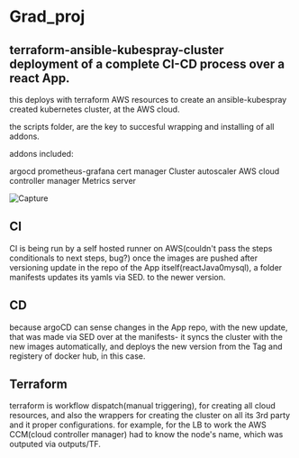# Grad_proj
terraform-ansible-kubespray-cluster deployment of a complete CI-CD process over a react App.
----------------------------------------------------------------------------------------------

this deploys with terraform AWS resources  to create an ansible-kubespray created kubernetes cluster, at the AWS cloud.


the scripts folder, are the key to succesful wrapping and installing of all addons.


addons included:

argocd
prometheus-grafana
cert manager
Cluster autoscaler
AWS cloud controller manager
Metrics server

![Capture](https://github.com/meditator3/Grad_proj/assets/22438413/0ae04b26-bf49-45d9-981c-a82b302cf2a3)


CI
---
CI is being run by a self hosted runner on AWS(couldn't pass the steps conditionals to next steps, bug?)
once the images are pushed after versioning update in the repo of the App itself(reactJava0mysql), 
a folder manifests updates its yamls via SED. to the newer version. 


CD
--
because argoCD can sense changes in the App repo, with the new update, that was made via SED over at the manifests-
it syncs the cluster with the new images automatically, and deploys the new version from the Tag and registery of docker hub, in this case.

Terraform
---
terraform is workflow dispatch(manual triggering), for creating all cloud resources, and also the wrappers for creating the cluster on all its 3rd party
and it proper configurations. for example, for the LB to work the AWS CCM(cloud controller manager) had to know the node's name, which was outputed via outputs/TF.

